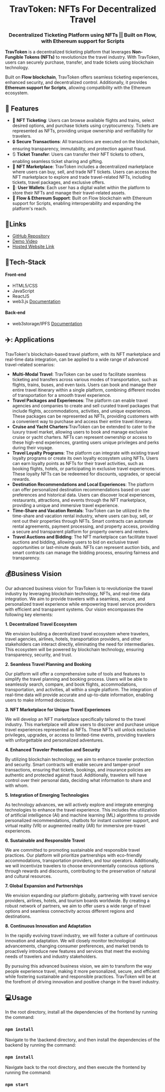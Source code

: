 <h1 align="center">TravToken: NFTs For Decentralized Travel</h1>
<div align="center">
  
### **Decentralized Ticketing Platform using NFTs** || Built on Flow, with Ethereum support for Scripts
  
</div>

**TravToken** is a decentralized ticketing platform that leverages **Non-Fungible Tokens (NFTs)** to revolutionize the travel industry. With TravToken, users can securely purchase, transfer, and trade tickets using blockchain technology.

Built on **Flow blockchain**, TravToken offers seamless ticketing experiences, enhanced security, and decentralized control. Additionally, it provides **Ethereum support for Scripts**, allowing compatibility with the Ethereum ecosystem.

## :rocket: Features

- :ticket: **NFT Ticketing**: Users can browse available flights and trains, select desired options, and purchase tickets using cryptocurrency. Tickets are represented as NFTs, providing unique ownership and verifiability for travelers.
- :lock: **Secure Transactions**: All transactions are executed on the blockchain, ensuring transparency, immutability, and protection against fraud.
- :arrows_clockwise: **Ticket Transfer**: Users can transfer their NFT tickets to others, enabling seamless ticket sharing and gifting.
- :department_store: **NFT Marketplace**: TravToken includes a decentralized marketplace where users can buy, sell, and trade NFT tickets. Users can access the NFT marketplace to explore and trade travel-related NFTs, including tickets, travel packages, and exclusive offers.
- 💸: **User Wallets**: Each user has a digital wallet within the platform to store their NFTs and manage their travel-related assets.
- :link: **Flow & Ethereum Support**: Built on Flow blockchain with Ethereum support for Scripts, enabling interoperability and expanding the platform's reach.

## 🔗Links

- [GitHub Repository](https://github.com/AishwaryaRavi07/flowhackathon)
- [Demo Video](https://drive.google.com/drive/folders/1j7mK10Qer7rMUcTG3Q0DZU0UBT-TxGUL?usp=sharing)
- [Hosted Website Link]()

## 🤖Tech-Stack
  #### Front-end
- HTML5/CSS
- JavaScript
- ReactJS
- web3.js [Documentation](https://web3py.readthedocs.io/en/v5/)

#### Back-end
- web3storage/IPFS [Documentation](https://web3.storage/docs/)


## ✈️: Applications
TravToken's blockchain-based travel platform, with its NFT marketplace and real-time data integration, can be applied to a wide range of advanced travel-related scenarios:

- **Multi-Modal Travel**: TravToken can be used to facilitate seamless ticketing and transfers across various modes of transportation, such as flights, trains, buses, and even taxis. Users can book and manage their entire travel itinerary within a single platform, combining different modes of transportation for a smooth travel experience.
- **Travel Packages and Experiences**: The platform can enable travel agencies and companies to create and sell curated travel packages that include flights, accommodations, activities, and unique experiences. These packages can be represented as NFTs, providing customers with a convenient way to purchase and access their entire travel itinerary.
- **Cruise and Yacht Charters**:TravToken can be extended to cater to the luxury travel market, allowing users to book and manage exclusive cruise or yacht charters. NFTs can represent ownership or access to these high-end experiences, granting users unique privileges and perks during their voyage.
- **Travel Loyalty Programs**: The platform can integrate with existing travel loyalty programs or create its own loyalty ecosystem using NFTs. Users can earn loyalty points as NFTs for their travel activities, such as booking flights, hotels, or participating in exclusive travel experiences. These loyalty NFTs can be redeemed for discounts, upgrades, or special rewards.
- **Destination Recommendations and Local Experiences**: The platform can offer personalized destination recommendations based on user preferences and historical data. Users can discover local experiences, restaurants, attractions, and events through the NFT marketplace, providing a unique and immersive travel experience.
- **Time-Share and Vacation Rentals**: TravToken can be utilized in the time-share and vacation rental industry, where users can buy, sell, or rent out their properties through NFTs. Smart contracts can automate rental agreements, payment processing, and property access, providing a secure and transparent platform for property owners and renters.
- **Travel Auctions and Bidding**: The NFT marketplace can facilitate travel auctions and bidding, allowing users to bid on exclusive travel opportunities or last-minute deals. NFTs can represent auction bids, and smart contracts can manage the bidding process, ensuring fairness and transparency.

## :moneybag:Business Vision


Our advanced business vision for TravToken is to revolutionize the travel industry by leveraging blockchain technology, NFTs, and real-time data integration. We aim to provide travelers with a seamless, secure, and personalized travel experience while empowering travel service providers with efficient and transparent systems. Our vision encompasses the following key elements:

**1. Decentralized Travel Ecosystem**

We envision building a decentralized travel ecosystem where travelers, travel agencies, airlines, hotels, transportation providers, and other stakeholders can interact directly, eliminating the need for intermediaries. This ecosystem will be powered by blockchain technology, ensuring transparency, security, and trust.

**2. Seamless Travel Planning and Booking**

Our platform will offer a comprehensive suite of tools and features to simplify the travel planning and booking process. Users will be able to seamlessly search, compare, and book flights, accommodations, transportation, and activities, all within a single platform. The integration of real-time data will provide accurate and up-to-date information, enabling users to make informed decisions.

**3. NFT Marketplace for Unique Travel Experiences**

We will develop an NFT marketplace specifically tailored to the travel industry. This marketplace will allow users to discover and purchase unique travel experiences represented as NFTs. These NFTs will unlock exclusive privileges, upgrades, or access to limited-time events, providing travelers with unforgettable and personalized adventures.

**4. Enhanced Traveler Protection and Security**

By utilizing blockchain technology, we aim to enhance traveler protection and security. Smart contracts will enable secure and tamper-proof transactions, ensuring that tickets, bookings, and insurance policies are authentic and protected against fraud. Additionally, travelers will have control over their personal data, deciding what information to share and with whom.

**5. Integration of Emerging Technologies**

As technology advances, we will actively explore and integrate emerging technologies to enhance the travel experience. This includes the utilization of artificial intelligence (AI) and machine learning (ML) algorithms to provide personalized recommendations, chatbots for instant customer support, and virtual reality (VR) or augmented reality (AR) for immersive pre-travel experiences.

**6. Sustainable and Responsible Travel**

We are committed to promoting sustainable and responsible travel practices. Our platform will prioritize partnerships with eco-friendly accommodations, transportation providers, and tour operators. Additionally, we will incentivize travelers to choose environmentally conscious options through rewards and discounts, contributing to the preservation of natural and cultural resources.

**7. Global Expansion and Partnerships**

We envision expanding our platform globally, partnering with travel service providers, airlines, hotels, and tourism boards worldwide. By creating a robust network of partners, we aim to offer users a wide range of travel options and seamless connectivity across different regions and destinations.

**8. Continuous Innovation and Adaptation**

In the rapidly evolving travel industry, we will foster a culture of continuous innovation and adaptation. We will closely monitor technological advancements, changing consumer preferences, and market trends to proactively introduce new features and services that meet the evolving needs of travelers and industry stakeholders.

By pursuing this advanced business vision, we aim to transform the way people experience travel, making it more personalized, secure, and efficient while fostering sustainable and responsible practices. TravToken will be at the forefront of driving innovation and positive change in the travel industry.

  ## 💻Usage

In the root directory, install all the dependencies of the frontend by running the command:
### `npm install`

Navigate to the \backend directory, and then install the dependencies of the backend by running the command:
### `npm install`

Navigate back to the root directory, and then execute the frontend by running the command:
### `npm start`



